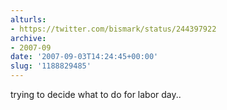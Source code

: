 ```yaml
---
alturls:
- https://twitter.com/bismark/status/244397922
archive:
- 2007-09
date: '2007-09-03T14:24:45+00:00'
slug: '1188829485'
---
```


trying to decide what to do for labor day..

